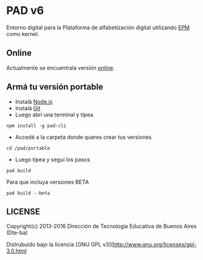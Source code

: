 # PAD v6

Entorno digital para la Plataforma de alfabetización digital utilizando [EPM](https://github.com/Dte-ba/epm) como kernel.

## Online

Actualmente se encuentrala versión [online](http://pad.nticx.net/).

## Armá tu versión portable

- Instalá [Node.js](https://nodejs.org/)
- Instalá [Git](https://git-scm.com/)
- Luego abrí una terminal y tipea

```
npm install -g pad-cli
```

- Accedé a la carpeta donde queres crear tus versiones

```
cd /pad/portable
```

- Luego tipea y seguí los pasos

```
pad build
```

Para que incluya versiones BETA

```
pad build --beta
```

## LICENSE

Copyright(c) 2013-2016 Dirección de Tecnología Educativa de Buenos Aires (Dte-ba)

Distrubuido bajo la licencia [GNU GPL v3](http://www.gnu.org/licenses/gpl-3.0.html